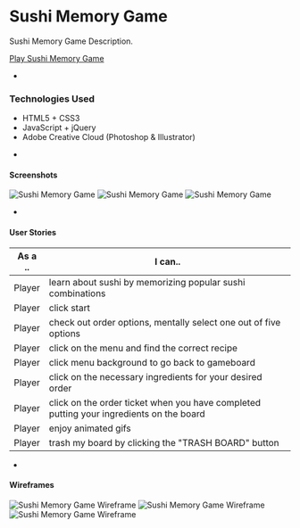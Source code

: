 # Sushi Memory Game

Sushi Memory Game Description.

[ Play Sushi Memory Game ](http://jessicaganji.com/sushigame)

-

### Technologies Used

* HTML5 + CSS3
* JavaScript + jQuery
* Adobe Creative Cloud (Photoshop & Illustrator)

-

#### Screenshots

![ Sushi Memory Game ](assets/readme/landing.png)
![ Sushi Memory Game ](assets/readme/celebrationtime.png)
![ Sushi Memory Game ](assets/readme/gameover.png)

-

#### User Stories

| As a .. | I can.. |
|---------|---------|
| Player | learn about sushi by memorizing popular sushi combinations |
| Player | click start |
| Player | check out order options, mentally select one out of five options |
| Player | click on the menu and find the correct recipe |
| Player | click menu background to go back to gameboard |
| Player | click on the necessary ingredients for your desired order |
| Player | click on the order ticket when you have completed putting your ingredients on the board |
| Player | enjoy animated gifs |
| Player | trash my board by clicking the "TRASH BOARD" button |

-

#### Wireframes

![ Sushi Memory Game Wireframe ](assets/readme/wf01.png)
![ Sushi Memory Game Wireframe ](assets/readme/wf02.png)
![ Sushi Memory Game Wireframe ](assets/readme/wf03.png)